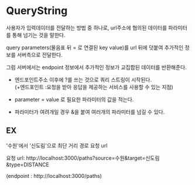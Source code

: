# QueryString

사용자가 입력데이터를 전달하는 방법 중 하나로,
url주소에 협의된 데이터를 파라미터를 통해 넘기는 것을 말한다.

query parameters(물음표 뒤 = 로 연결된 key value)를 url 뒤에 덧붙여 추가적인 정보를 서버측으로 전달한다.

그럼 서버에서는 endpoint 정보에서 추가적인 정보가 교집합된 데이터를 반환해준다.

- 엔드포인트주소 이후에 ?를 쓰는 것으로 쿼리 스트링이 시작된다.  
  (+엔드포인트 :요청을 받아 응답을 제공하는 서비스를 사용할 수 있는 지점)

- parameter = value 로 필요한 파라미터의 값을 적는다.

- 파라미터가 여려개일 경우 &을 붙여 여러개의 파라미터를 넘길 수 있다.

## EX

'수원'에서 '신도림'으로 최단 거리 경로 요청 url

요청 url: http://localhost:3000/paths?source=수원&target=신도림&type=DISTANCE

(endpoint : http://localhost:3000/paths)
